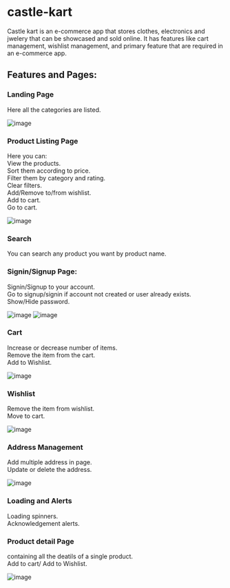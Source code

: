 # castle-kart
Castle kart is an e-commerce app that stores  clothes, electronics and jwelery that can be showcased and sold online. It has features like cart management, wishlist management, and primary feature that are required in an e-commerce app.

## Features and Pages:
### Landing Page
Here all the categories are listed.

![image](https://github.com/sweta4b/castle-kart/assets/110299602/bcc7c8ce-e48e-4318-bec5-fbcdd2d5cf5d)



### Product Listing Page
Here you can: <br/>
View the products. <br/>
Sort them according to price. <br/>
Filter them by category and rating. <br/>
Clear filters. <br/>
Add/Remove to/from wishlist. <br/>
Add to cart. <br/>
Go to cart. <br/>

![image](https://github.com/sweta4b/castle-kart/assets/110299602/0cd5db6c-bf3a-4030-853c-14f3f3052914)


### Search
You can search any product you want by product name.

### Signin/Signup Page:
Signin/Signup to your account. <br/>
Go to signup/signin if account not created or user already exists. <br/>
Show/Hide password. <br/>

![image](https://github.com/sweta4b/castle-kart/assets/110299602/cb066078-a13c-4f02-81f1-acd6f0c8c836)
![image](https://github.com/sweta4b/castle-kart/assets/110299602/9e74f852-d64b-4556-9bb8-bff1c6039176)


### Cart
Increase or decrease number of items. <br/>
Remove the item from the cart. <br/>
Add to Wishlist.<br/>

![image](https://github.com/sweta4b/castle-kart/assets/110299602/81e26f41-0fe8-4c60-a770-0f1945751ae8)


### Wishlist
Remove the item from wishlist. <br/>
Move to cart. <br/>

![image](https://github.com/sweta4b/castle-kart/assets/110299602/38129f72-a1e8-4239-8c18-7e8e1aa04161)


### Address Management
Add multiple address in page. <br/>
Update or delete the address. <br/>

![image](https://github.com/sweta4b/castle-kart/assets/110299602/ce2ed917-f9c4-4f71-8d58-8d6bf7d83ca0)


### Loading and Alerts
Loading spinners. <br/>
Acknowledgement alerts. <br/>

### Product detail Page
containing all the deatils of a single product. <br/>
Add to cart/ Add to Wishlist.<br/>

![image](https://github.com/sweta4b/castle-kart/assets/110299602/2ad636b8-c05c-46dd-a59c-2034e729f2fa)


